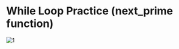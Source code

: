 # While Loop Practice (next_prime function)  
![1](https://user-images.githubusercontent.com/65822379/93715226-bd195e80-fb85-11ea-9102-ba69b7726831.png)
